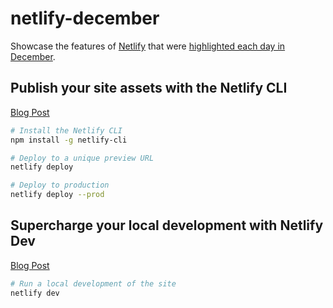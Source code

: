 # netlify-december

Showcase the features of [Netlify](https://www.netlify.com/) that were [highlighted each day in December](https://www.netlify.com/blog/2021/12/01/highlighting-a-different-netlify-feature-each-day-in-december/).

## Publish your site assets with the Netlify CLI

[Blog Post](https://www.netlify.com/blog/2021/12/01/publish-your-site-assets-with-the-netlify-cli/)

```bash
# Install the Netlify CLI
npm install -g netlify-cli

# Deploy to a unique preview URL
netlify deploy

# Deploy to production
netlify deploy --prod
```

## Supercharge your local development with Netlify Dev

[Blog Post](https://www.netlify.com/blog/2021/12/02/supercharge-your-local-development-with-netlify-dev/)

```bash
# Run a local development of the site
netlify dev
```
